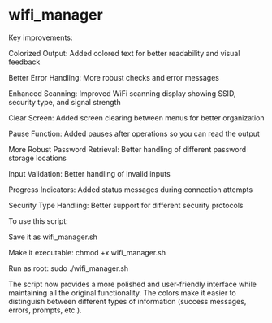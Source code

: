 # wifi_manager

Key improvements:

Colorized Output: Added colored text for better readability and visual feedback

Better Error Handling: More robust checks and error messages

Enhanced Scanning: Improved WiFi scanning display showing SSID, security type, and signal strength

Clear Screen: Added screen clearing between menus for better organization

Pause Function: Added pauses after operations so you can read the output

More Robust Password Retrieval: Better handling of different password storage locations

Input Validation: Better handling of invalid inputs

Progress Indicators: Added status messages during connection attempts

Security Type Handling: Better support for different security protocols

To use this script:

Save it as wifi_manager.sh

Make it executable: chmod +x wifi_manager.sh

Run as root: sudo ./wifi_manager.sh

The script now provides a more polished and user-friendly interface while maintaining all the original functionality. The colors make it easier to distinguish between different types of information (success messages, errors, prompts, etc.).
